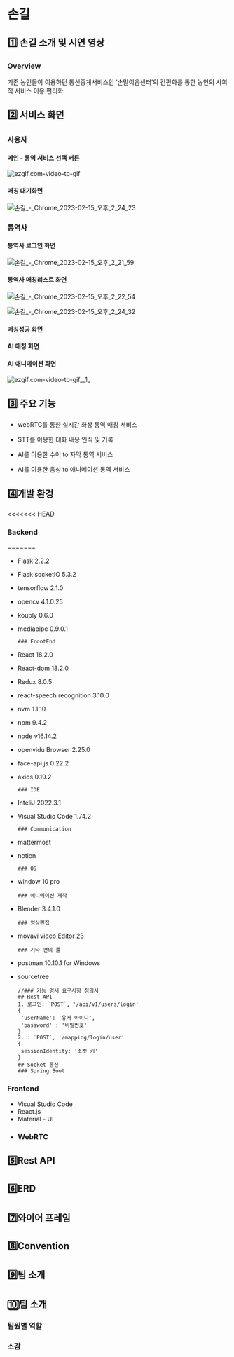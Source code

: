 # 손길

## 1️⃣ 손길 소개 및 시연 영상

### Overview

기존 농인들이 이용하던 통신중계서비스인 ‘손말이음센터’의 간편화를 통한 농인의 사회적 서비스 이용 편리화

## 2️⃣ 서비스 화면

### 사용자

#### 메인 - 통역 서비스 선택 버튼

![ezgif.com-video-to-gif](/uploads/a77e0da9e2892d040301755e388c18b8/ezgif.com-video-to-gif.gif)

#### 매칭 대기화면

![손길_-_Chrome_2023-02-15_오후_2_24_23](/uploads/982657d50516d9df6b834f0b264453ff/손길_-_Chrome_2023-02-15_오후_2_24_23.png)

### 통역사

#### 통역사 로그인 화면

![손길_-_Chrome_2023-02-15_오후_2_21_59](/uploads/9af7e6e3960122ca7abbce7159e022a5/손길_-_Chrome_2023-02-15_오후_2_21_59.png)

#### 통역사 매칭리스트 화면

![손길_-_Chrome_2023-02-15_오후_2_22_54](/uploads/e7025e709cdbc064cb70882cf0ab426c/손길_-_Chrome_2023-02-15_오후_2_22_54.png)

![손길_-_Chrome_2023-02-15_오후_2_24_32](/uploads/633c6cc6d72bace3acae8880c9b837cf/손길_-_Chrome_2023-02-15_오후_2_24_32.png)

#### 매칭성공 화면

#### AI 매칭 화면

#### AI 애니메이션 화면

![ezgif.com-video-to-gif__1_](/uploads/eb6592d73f22c8a36c7321c197f40f8f/ezgif.com-video-to-gif__1_.gif)

## 3️⃣ 주요 기능

- webRTC를 통한 실시간 화상 통역 매칭 서비스

- STT를 이용한 대화 내용 인식 및 기록

- AI를 이용한 수어 to 자막 통역 서비스

- AI를 이용한 음성 to 애니메이션 통역 서비스

## 4️⃣개발 환경

<<<<<<< HEAD

### Backend

=======

- Flask 2.2.2

- Flask socketIO 5.3.2

- tensorflow 2.1.0

- opencv 4.1.0.25

- kouply 0.6.0

- mediapipe 0.9.0.1
  
  ```
  ### FrontEnd
  ```

- React 18.2.0

- React-dom 18.2.0

- Redux 8.0.5

- react-speech recognition 3.10.0

- nvm 1.1.10

- npm 9.4.2

- node v16.14.2

- openvidu Browser 2.25.0

- face-api.js 0.22.2

- axios 0.19.2
  
  ```
  ### IDE
  ```

- InteliJ 2022.3.1

- Visual Studio Code 1.74.2
  
  ```
  ### Communication
  ```

- mattermost

- notion
  
  ```
  ### OS
  ```

- window 10 pro
  
  ```
  ### 애니메이션 제작
  ```

- Blender 3.4.1.0
  
  ```
  ### 영상편집
  ```

- movavi video Editor 23
  
  ```
  ### 기타 편의 툴
  ```

- postman 10.10.1 for Windows

- sourcetree
  
  ```
  //### 기능 명세 요구사항 정의서
  ## Rest API
  1. 로그인: `POST`, '/api/v1/users/login'
  {
   'userName': '유저 아이디',
   'password' : '비밀번호'
  }
  2. : `POST`, '/mapping/login/user'
  {
   sessionIdentity: '소켓 키'
  }
  ## Socket 통신
  ### Spring Boot
  ```

### 

### Frontend

- Visual Studio Code
- React.js
- Material - UI
- ### WebRTC

## 5️⃣Rest API

## 6️⃣ERD

## 7️⃣와이어 프레임

## 8️⃣Convention

## 9️⃣팀 소개

## 🔟팀 소개

### 팀원별 역할

### 소감
